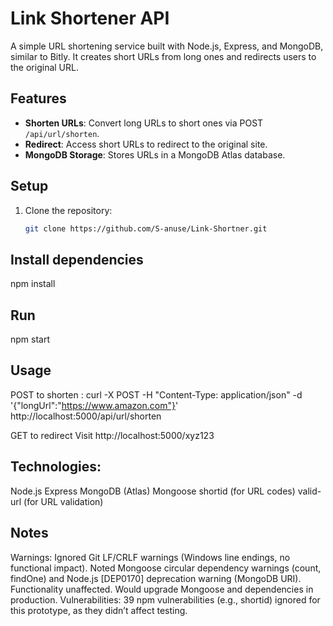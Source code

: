 # Link Shortener API

A simple URL shortening service built with Node.js, Express, and MongoDB, similar to Bitly. It creates short URLs from long ones and redirects users to the original URL.

## Features
- **Shorten URLs**: Convert long URLs to short ones via POST `/api/url/shorten`.
- **Redirect**: Access short URLs to redirect to the original site.
- **MongoDB Storage**: Stores URLs in a MongoDB Atlas database.

## Setup
1. Clone the repository:
   ```bash
   git clone https://github.com/S-anuse/Link-Shortner.git

## Install dependencies
npm install

## Run
npm start

## Usage
 POST to shorten : 
  curl -X POST -H "Content-Type: application/json" -d '{"longUrl":"https://www.amazon.com"}' http://localhost:5000/api/url/shorten

 GET to redirect
 Visit http://localhost:5000/xyz123

## Technologies: 
Node.js
Express
MongoDB (Atlas)
Mongoose
shortid (for URL codes)
valid-url (for URL validation)


## Notes
Warnings:
Ignored Git LF/CRLF warnings (Windows line endings, no functional impact).
Noted Mongoose circular dependency warnings (count, findOne) and Node.js [DEP0170] deprecation warning (MongoDB URI). Functionality unaffected.
Would upgrade Mongoose and dependencies in production.
Vulnerabilities:
 39 npm vulnerabilities (e.g., shortid) ignored for this prototype, as they didn’t affect testing.